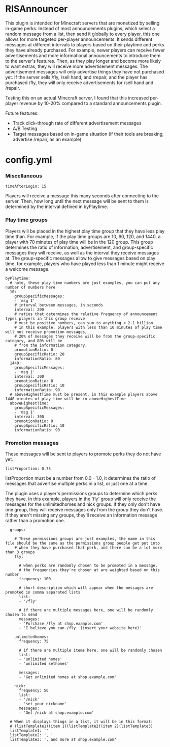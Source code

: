 # RISAnnouncer
This plugin is intended for Minecraft servers that are monetized by selling in-game perks. Instead of most announcements plugins, which select a random message from a list, then send it globally to every player, this one allows for more targeted per-player announcements. It sends different messages at different intervals to players based on their playtime and perks they have already purchased. For example, newer players can receive fewer advertisements and more informational announcements to introduce them to the server's features. Then, as they play longer and become more likely to want extras, they will receive more advertisement messages. The advertisement messages will only advertise things they have not purchased yet. If the server sells /fly, /sell hand, and /repair, and the player has purchased /fly, they will only receive advertisements for /sell hand and /repair.

Testing this on an actual Minecraft server, I found that this increased per-player revenue by 10-20% compared to a standard announcements plugin.

Future features:
* Track click-through rate of different advertisement messages
* A/B Testing
* Target messages based on in-game situation (if their tools are breaking, advertise /repair, as an example)

# config.yml
### Miscellaneous
```
timeAfterLogin: 15
```
Players will receive a message this many seconds after connecting to the server. Then, how long until the next message will be sent to them is determined by the interval defined in byPlaytime.
### Play time groups
Players will be placed in the highest play time group that they have less play time than. For example, if the play time groups are 10, 60, 120, and 1440, a player with 70 minutes of play time will be in the 120 group. This group determines the ratio of information, advertisement, and group-specific messages they will receive, as well as the interval they receive messages at. The group-specific messages allow to give messages based on play time, for example, players who have played less than 1 minute might receive a welcome message.
```
byPlaytime:
  # note, these play time numbers are just examples, you can put any number of numbers here
  10:
    groupSpecificMessages:
    - 'msg 1'
    # interval between messages, in seconds
    interval: 200
    # ratios that determines the relative frequency of announcement types players in this group receive 
    # must be positive numbers, can sum to anything < 2.1 billion
    # in this example, players with less than 10 minutes of play time will not receive promotion messages,
    # 20% of messages they receive will be from the group-specific category, and 80% will be 
    # from the information category.
    promotionRatio: 0
    groupSpecificRatio: 20
    informationRatio: 80
  1440:
    groupSpecificMessages:
    - 'msg 1'
    interval: 300
    promotionRatio: 0
    groupSpecificRatio: 10
    informationRatio: 90
  # aboveHighestTime must be present, in this example players above 1440 minutes of play time will be in aboveHighestTime
  aboveHighestTime:
    groupSpecificMessages:
    - 'msg 1'
    interval: 300
    promotionRatio: 0
    groupSpecificRatio: 10
    informationRatio: 90
```
### Promotion messages
These messages will be sent to players to promote perks they do not have yet.
```
listProportion: 0.75
```
listProportion must be a number from 0.0 - 1.0, it determines the ratio of messages that advertise multiple perks in a list, or just one at a time.

The plugin uses a player's permissions groups to determine which perks they have. In this example, players in the 'fly' group will only receive the messages for the unlimitedhomes and nick groups. If they only don't have one group, they will receive messages only from the group they don't have. If they aren't missing any groups, they'll receive an information message rather than a promotion one.
```
  groups:
  
    # These permissions groups are just examples, the name in this file should be the same as the permissions group people get put into
    # when they have purchased that perk, and there can be a lot more than 3 groups
    fly:
    
      # when perks are randomly chosen to be promoted in a message, 
      # the frequencies they're chosen at are weighted based on this number
      frequency: 100
      
      # short description which will appear when the messages are promoted in comma separated lists
      list:
      - '/fly'
      
      # if there are multiple messages here, one will be randomly chosen to send
      messages:
      - 'Purchase /fly at shop.example.com'
      - 'I believe you can /fly. (insert your website here)'
      
    unlimitedhomes:
      frequency: 75
      
      # if there are multiple items here, one will be randomly chosen
      list:
      - 'unlimited homes'
      - 'unlimited sethomes'
      
      messages:
      - 'Get unlimited homes at shop.example.com'
      
    nick:
      frequency: 50
      list:
      - '/nick'
      - 'set your nickname'
      messages:
      - 'Get /nick at shop.example.com'
      
  # When it displays things in a list, it will be in this format:  
  # (listTemplate1)(item 1)(listTemplate2)(item 2)(listTemplate3)
  listTemplate1: ''
  listTemplate2: ', '
  listTemplate3: ', and more at shop.example.com'
```
